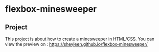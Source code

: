 # flexbox-minesweeper

## Project

This project is about how to create a minesweeper in HTML/CSS. You can view the preview on : https://sheyleen.github.io/flexbox-minesweeper/
